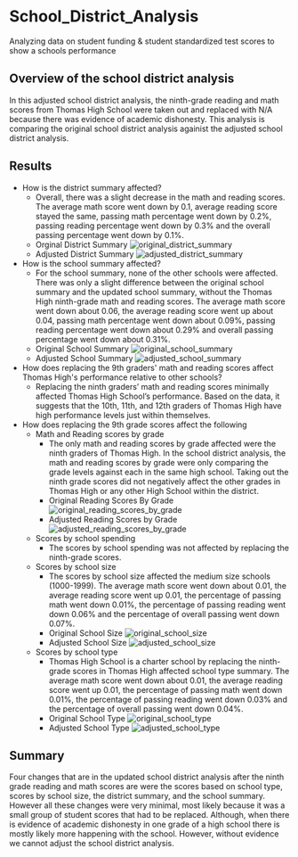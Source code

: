 # School_District_Analysis
Analyzing data on student funding &amp; student standardized test scores to show a schools performance
## Overview of the school district analysis
  In this adjusted school district analysis, the ninth-grade reading and math scores from Thomas High School were taken out and replaced with N/A because there was evidence of academic dishonesty. This analysis is comparing the original school district analysis againist the adjusted school district analysis. 
## Results
- How is the district summary affected?
  - Overall, there was a slight decrease in the math and reading scores. The average math score went down by 0.1, average reading score stayed the same, passing math percentage went down by 0.2%, passing reading percentage went down by 0.3% and the overall passing percentage went down by 0.1%. 
  - Orginal District Summary
  ![original_district_summary](https://user-images.githubusercontent.com/107289345/179148187-dbdf23b4-88e5-4861-aca5-f65a47dd4a73.png)
  - Adjusted District Summary
  ![adjusted_district_summary](https://user-images.githubusercontent.com/107289345/179148197-9ea66f2f-0e82-4e4e-9d15-c72d0c751d0c.png)
- How is the school summary affected?
  -   For the school summary, none of the other schools were affected. There was only a slight difference between the original school summary and the updated school summary, without the Thomas High ninth-grade math and reading scores. The average math score went down about 0.06, the average reading score went up about 0.04, passing math percentage went down about 0.09%, passing reading percentage went down about 0.29% and overall passing percentage went down about 0.31%.
  -   Original School Summary
   ![original_school_summary](https://user-images.githubusercontent.com/107289345/179148229-a9e33cbd-a50c-493b-84b5-d35d4009ab7d.png)
  -   Adjusted School Summary
   ![adjusted_school_summary](https://user-images.githubusercontent.com/107289345/179148272-885bfc44-2d83-4c74-a826-ce2805f95c8f.png)
- How does replacing the 9th graders' math and reading scores affect Thomas High's performance relative to other schools?
  - Replacing the ninth graders’ math and reading scores minimally affected Thomas High School’s performance. Based on the data, it suggests that the 10th, 11th, and 12th graders of Thomas High have high performance levels just within themselves. 
- How does replacing the 9th grade scores affect the following
  - Math and Reading scores by grade
    - The only math and reading scores by grade affected were the ninth graders of Thomas High. In the school district analysis, the math and reading scores by grade were only comparing the grade levels against each in the same high school. Taking out the ninth grade scores did not negatively affect the other grades in Thomas High or any other High School within the district.
    - Original Reading Scores By Grade
    ![original_reading_scores_by_grade](https://user-images.githubusercontent.com/107289345/179150904-b5b78e3b-5c1c-45ba-96c2-067356f85cff.png)
    - Adjusted Reading Scores by Grade 
    ![adjusted_reading_scores_by_grade](https://user-images.githubusercontent.com/107289345/179150924-93e2798e-d1fb-40b1-9afe-b47621377c29.png)
  - Scores by school spending
    - The scores by school spending was not affected by replacing the ninth-grade scores. 
  - Scores by school size
    - The scores by school size affected the medium size schools (1000-1999).  The average math score went down about 0.01, the average reading score went up 0.01, the percentage of passing math went down 0.01%, the percentage of passing reading went down 0.06% and the percentage of overall passing went down 0.07%. 
    - Original School Size
    ![original_school_size](https://user-images.githubusercontent.com/107289345/179155194-158b98fb-1dba-4ac3-97e4-f3931e5c94dd.png)
    - Adjusted School Size
    ![adjusted_school_size](https://user-images.githubusercontent.com/107289345/179155214-1b9547b9-1481-4314-b095-76f2fa18527f.png)
  - Scores by school type
    - Thomas High School is a charter school by replacing the ninth-grade scores in Thomas High affected school type summary. The average math score went down about 0.01, the average reading score went up 0.01, the percentage of passing math went down 0.01%, the percentage of passing reading went down 0.03% and the percentage of overall passing went down 0.04%.
    - Original School Type
    ![original_school_type](https://user-images.githubusercontent.com/107289345/179154837-de35b87a-0f2b-4f92-b67b-491c4c3872b2.png)
    - Adjusted School Type
    ![adjusted_school_type](https://user-images.githubusercontent.com/107289345/179154888-e0b1aff6-aa07-499f-966a-aaf1519309c6.png)
## Summary
Four changes that are in the updated school district analysis after the ninth grade reading and math scores are were the scores based on school type, scores by school size, the district summary, and the school summary. However all these changes were very minimal, most likely because it was a small group of student scores that had to be replaced. Although, when there is evidence of academic dishonesty in one grade of a high school there is mostly likely more happening with the school. However, without evidence we cannot adjust the school district analysis.  
